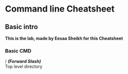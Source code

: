 # Command line Cheatsheet

## Basic intro 


**This is the lab, made by Eesaa Sheikh for this Cheatsheet**

### Basic CMD 

/   ***(Forward Slash)***      <br> Top level directory
